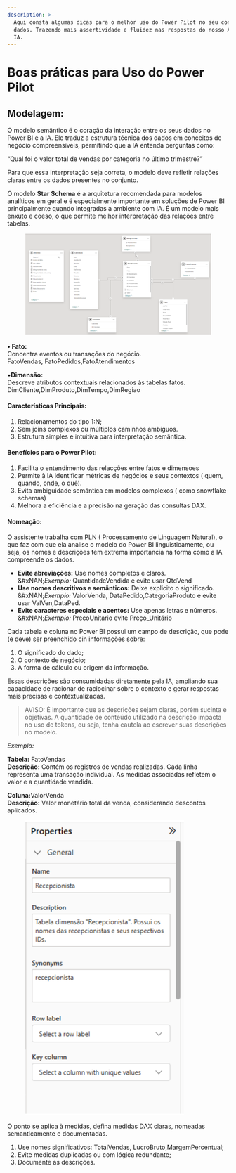 ```yaml
---
description: >-
  Aqui consta algumas dicas para o melhor uso do Power Pilot no seu conjunto de
  dados. Trazendo mais assertividade e fluidez nas respostas do nosso Agente de
  IA.
---
```


# Boas práticas para Uso do Power Pilot

## Modelagem:

O modelo semântico é o coração da interação entre os seus dados no Power BI e a IA. Ele traduz a estrutura técnica dos dados em conceitos de negócio compreensíveis, permitindo que a IA entenda perguntas como:

“Qual foi o valor total de vendas por categoria no último trimestre?”

Para que essa interpretação seja correta, o modelo deve refletir relações claras entre os dados presentes no conjunto.

O modelo **Star Schema** é a arquitetura recomendada para modelos analíticos em geral e é especialmente importante em soluções de Power BI principalmente quando integradas a ambiente com IA. É um modelo mais enxuto e coeso, o que permite melhor interpretação das relações entre tabelas.

<figure><img src="../.gitbook/assets/image (448).png" alt=""><figcaption></figcaption></figure>

**• Fato:** \
Concentra eventos ou transações do negócio. \
&#x20;    FatoVendas, FatoPedidos,FatoAtendimentos

•**Dimensão:** \
Descreve atributos contextuais relacionados às tabelas  fatos.\
&#x20;    DimCliente,DimProduto,DimTempo,DimRegiao

#### **Características Principais:**

1. Relacionamentos do tipo 1:N;
2. Sem joins complexos ou múltiplos caminhos ambíguos.&#x20;
3. Estrutura simples e intuitiva para interpretação semântica.&#x20;

#### Benefícios para o Power Pilot:

1. Facilita o entendimento das relacções entre fatos e dimensoes
2. Permite à IA identificar métricas de negócios e seus contextos ( quem, quando, onde, o quê).
3. Evita ambiguidade semântica em modelos complexos ( como snowflake schemas)
4. Melhora a eficiência e a precisão na geração das consultas DAX.

#### Nomeação:

O assistente trabalha com PLN ( Processamento de Linguagem Natural), o que faz com que ela analise o modelo do Power BI linguisticamente, ou seja, os nomes e descrições tem extrema importancia na forma como a IA compreende os dados.&#x20;

* **Evite abreviações:**  Use nomes completos e claros. \
  &#xNAN;_&#x45;xemplo:_ QuantidadeVendida  e evite usar QtdVend
* **Use nomes descritivos e semânticos:** Deixe explicito o significado. \
  &#xNAN;_&#x45;xemplo:_ ValorVenda, DataPedido,CategoriaProduto e evite usar ValVen,DataPed.
* **Evite caracteres especiais e acentos:** Use apenas letras e números.\
  &#xNAN;_&#x45;xemplo:_ PrecoUnitario evite Preço\_Unitário &#x20;



Cada tabela e coluna no Power BI possui um campo de descrição, que pode (e deve) ser preenchido cin informações sobre:

1. &#x20;O significado do dado;
2. O contexto de negócio;
3. A forma de cálculo ou origem da informação.

Essas descrições são consumidadas diretamente pela IA, ampliando sua capacidade de racionar de raciocinar sobre o contexto e gerar respostas mais precisas e contextualizadas.

> AVISO: É importante que as descrições sejam claras, porém sucinta e objetivas. A quantidade de conteúdo utilizado na descrição impacta no uso de tokens, ou seja, tenha cautela ao escrever suas descrições no modelo.

_Exemplo:_

**Tabela:** FatoVendas\
**Descrição:** Contém os registros de vendas realizadas. Cada linha representa uma transação individual. As medidas associadas refletem o valor e a quantidade vendida.

**Coluna:**&#x56;alorVenda\
**Descrição:** Valor monetário total da venda, considerando descontos aplicados.

<figure><img src="../.gitbook/assets/image (449).png" alt=""><figcaption></figcaption></figure>

O ponto se aplica à medidas, defina medidas DAX claras, nomeadas semanticamente e documentadas.

1. Use nomes significativos: TotalVendas, LucroBruto,MargemPercentual;
2. Evite medidas duplicadas ou com lógica redundante;
3. Documente as descrições.

